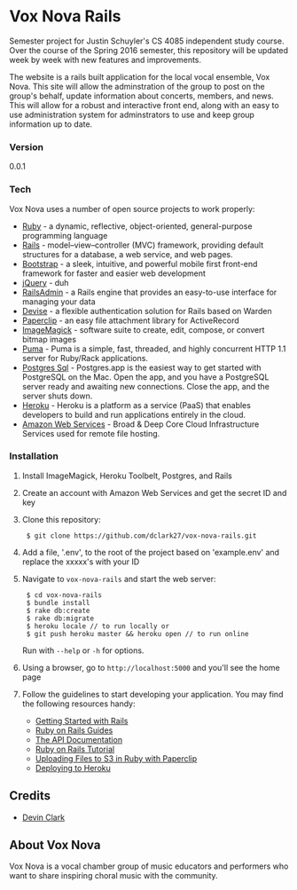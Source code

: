 # Vox Nova Rails
Semester project for Justin Schuyler's CS 4085 independent study course. Over the course of the Spring 2016 semester, this repository will be updated week by week with new features and improvements. 

The website is a rails built application for the local vocal ensemble, Vox Nova. This site will allow the adminstration of the group to post on the group's behalf, update information about concerts, members, and news. This will allow for a robust and interactive front end, along with an easy to use administration system for adminstrators to use and keep group information up to date.

### Version
0.0.1

### Tech

Vox Nova uses a number of open source projects to work properly:

* [Ruby](https://www.ruby-lang.org/en/) - a dynamic, reflective, object-oriented, general-purpose programming language
* [Rails](http://rubyonrails.org) - model–view–controller (MVC) framework, providing default structures for a database, a web service, and web pages.
* [Bootstrap](http://getbootstrap.com) - a sleek, intuitive, and powerful mobile first front-end framework for faster and easier web development
* [jQuery](https://jquery.com) - duh
* [RailsAdmin](https://github.com/sferik/rails_admin) - a Rails engine that provides an easy-to-use interface for managing your data
* [Devise](https://github.com/plataformatec/devise) - a flexible authentication solution for Rails based on Warden
* [Paperclip](https://github.com/thoughtbot/paperclip) - an easy file attachment library for ActiveRecord
* [ImageMagick](http://www.imagemagick.org/script/index.php) - software suite to create, edit, compose, or convert bitmap images
* [Puma](https://github.com/puma/puma) - Puma is a simple, fast, threaded, and highly concurrent HTTP 1.1 server for Ruby/Rack applications.
* [Postgres Sql](http://postgresapp.com/) - Postgres.app is the easiest way to get started with PostgreSQL on the Mac. Open the app, and you have a PostgreSQL server ready and awaiting new connections. Close the app, and the server shuts down.
* [Heroku](https://heroku.com/) - Heroku is a platform as a service (PaaS) that enables developers to build and run applications entirely in the cloud.
* [Amazon Web Services](aws.amazon.com) - Broad & Deep Core Cloud Infrastructure Services used for remote file hosting.

### Installation

1. Install ImageMagick, Heroku Toolbelt, Postgres, and Rails

2. Create an account with Amazon Web Services and get the secret ID and key

3. Clone this repository:

        $ git clone https://github.com/dclark27/vox-nova-rails.git

4. Add a file, '.env', to the root of the project based on 'example.env' and replace the xxxxx's with your ID

5. Navigate  to `vox-nova-rails` and start the web server:

        $ cd vox-nova-rails
        $ bundle install
        $ rake db:create
        $ rake db:migrate
        $ heroku locale // to run locally or 
        $ git push heroku master && heroku open // to run online

   Run with `--help` or `-h` for options.

6. Using a browser, go to `http://localhost:5000` and you'll see the home page

7. Follow the guidelines to start developing your application. You may find
   the following resources handy:
    * [Getting Started with Rails](http://guides.rubyonrails.org/getting_started.html)
    * [Ruby on Rails Guides](http://guides.rubyonrails.org)
    * [The API Documentation](http://api.rubyonrails.org)
    * [Ruby on Rails Tutorial](http://www.railstutorial.org/book)
    * [Uploading Files to S3 in Ruby with Paperclip](https://www.google.com/webhp?sourceid=chrome-instant&ion=1&espv=2&ie=UTF-8#q=heroku+paperclip)
    * [Deploying to Heroku](https://devcenter.heroku.com/articles/getting-started-with-rails4#deploy-your-application-to-heroku)

## Credits
* [Devin Clark](https://github.com/dclark27)

## About Vox Nova
Vox Nova is a vocal chamber group of music educators and performers who want to share inspiring choral music with the community.